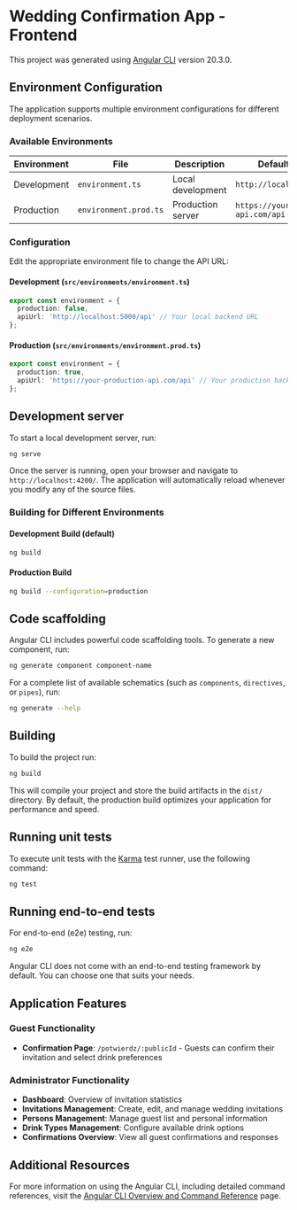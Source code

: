 # Wedding Confirmation App - Frontend

This project was generated using [Angular CLI](https://github.com/angular/angular-cli) version 20.3.0.

## Environment Configuration

The application supports multiple environment configurations for different deployment scenarios.

### Available Environments

| Environment | File | Description | Default API URL |
|-------------|------|-------------|-----------------|
| Development | `environment.ts` | Local development | `http://localhost:5000/api` |
| Production | `environment.prod.ts` | Production server | `https://your-production-api.com/api` |

### Configuration

Edit the appropriate environment file to change the API URL:

#### Development (`src/environments/environment.ts`)
```typescript
export const environment = {
  production: false,
  apiUrl: 'http://localhost:5000/api' // Your local backend URL
};
```

#### Production (`src/environments/environment.prod.ts`)
```typescript
export const environment = {
  production: true,
  apiUrl: 'https://your-production-api.com/api' // Your production backend URL
};
```

## Development server

To start a local development server, run:

```bash
ng serve
```

Once the server is running, open your browser and navigate to `http://localhost:4200/`. The application will automatically reload whenever you modify any of the source files.

### Building for Different Environments

#### Development Build (default)
```bash
ng build
```

#### Production Build
```bash
ng build --configuration=production
```

## Code scaffolding

Angular CLI includes powerful code scaffolding tools. To generate a new component, run:

```bash
ng generate component component-name
```

For a complete list of available schematics (such as `components`, `directives`, or `pipes`), run:

```bash
ng generate --help
```

## Building

To build the project run:

```bash
ng build
```

This will compile your project and store the build artifacts in the `dist/` directory. By default, the production build optimizes your application for performance and speed.

## Running unit tests

To execute unit tests with the [Karma](https://karma-runner.github.io) test runner, use the following command:

```bash
ng test
```

## Running end-to-end tests

For end-to-end (e2e) testing, run:

```bash
ng e2e
```

Angular CLI does not come with an end-to-end testing framework by default. You can choose one that suits your needs.

## Application Features

### Guest Functionality
- **Confirmation Page**: `/potwierdz/:publicId` - Guests can confirm their invitation and select drink preferences

### Administrator Functionality
- **Dashboard**: Overview of invitation statistics
- **Invitations Management**: Create, edit, and manage wedding invitations
- **Persons Management**: Manage guest list and personal information
- **Drink Types Management**: Configure available drink options
- **Confirmations Overview**: View all guest confirmations and responses

## Additional Resources

For more information on using the Angular CLI, including detailed command references, visit the [Angular CLI Overview and Command Reference](https://angular.dev/tools/cli) page.

